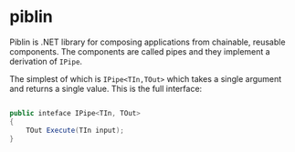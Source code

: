 # piblin
Piblin is .NET library for composing applications from chainable, reusable components. The components are called pipes and they implement a derivation of ``IPipe``.

The simplest of which is `IPipe<TIn,TOut>` which takes a single argument and returns a single value. This is the full interface:

```csharp

public inteface IPipe<TIn, TOut>
{
    TOut Execute(TIn input);
}

```




